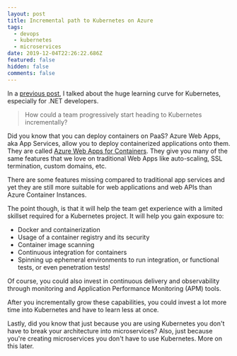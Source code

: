```yaml
---
layout: post
title: Incremental path to Kubernetes on Azure
tags:
  - devops
  - kubernetes
  - microservices
date: 2019-12-04T22:26:22.686Z
featured: false
hidden: false
comments: false
---
```

In a [previous post](https://gaunacode.com/net-developers-and-the-path-to-kubernetes), I talked about the huge learning curve for Kubernetes, especially for .NET developers. 

> How could a team progressively start heading to Kubernetes incrementally?

Did you know that you can deploy containers on PaaS? Azure Web Apps, aka App Services, allow you to deploy containerized applications onto them. They are called [Azure Web Apps for Containers](https://azure.microsoft.com/en-us/services/app-service/containers/). They give you many of the same features that we love on traditional Web Apps like auto-scaling, SSL termination, custom domains, etc. 

There are some features missing compared to traditional app services and yet they are still more suitable for web applications and web APIs than Azure Container Instances.

The point though, is that it will help the team get experience with a limited skillset required for a Kubernetes project. It will help you gain exposure to: 

- Docker and containerization
- Usage of a container registry and its security
- Container image scanning
- Continuous integration for containers
- Spinning up ephemeral environments to run integration, or functional tests, or even penetration tests!

Of course, you could also invest in continuous delivery and observability through monitoring and Application Performance Monitoring (APM) tools.

After you incrementally grow these capabilities, you could invest a lot more time into Kubernetes and have to learn less at once. 

Lastly, did you know that just because you are using Kubernetes you don't have to break your architecture into microservices? Also, just because you're creating microservices you don't have to use Kubernetes. 
More on this later. 
